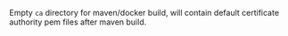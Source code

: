 Empty `ca` directory for maven/docker build, will contain default certificate authority pem files after maven build.
